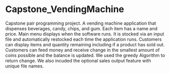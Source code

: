 # Capstone_VendingMachine
Capstone pair programming project.
A vending machine application that dispenses beverages, candy, chips, and gum. Each item has a name and price.
Main menu displays when the software runs. It is stocked via an input file and automatically restocked each time the application runs.
Customers can display items and quantity remaining including if a product has sold out. 
Customers can feed money and receive change in the smallest amount of coins possible and the balance is updated.
We used the greedy Algorithm to return change. 
We also incuded the optional sales output feature with unique file names. 
